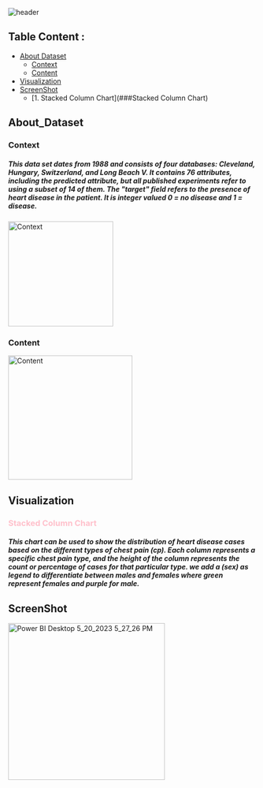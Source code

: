 
 ![header](https://capsule-render.vercel.app/api?type=waving&color=auto&height=300&section=header&text=Heart%20Disease&descAlignY=51&descAlign=62)

 ## Table Content :
   - [About Dataset](##About_Dataset)
      - [Context](###Context)
      - [Content](###Content)
   - [Visualization](##Visualization)
   - [ScreenShot](##ScreenShot)
      - [1. Stacked Column Chart](###Stacked Column Chart)


## About_Dataset
### Context
##### This data set dates from 1988 and consists of four databases: Cleveland, Hungary, Switzerland, and Long Beach V. It contains 76 attributes, including the predicted attribute, but all published experiments refer to using a subset of 14 of them. The "target" field refers to the presence of heart disease in the patient. It is integer valued 0 = no disease and 1 = disease.

<img width="213" alt="Context" src="https://github.com/FatimaALzahrani/Data-Visualization-Project/assets/107775566/d1d2346c-e9da-48e6-9df4-6f6321d3e63c">


### Content
<img width="252" alt="Content" src="https://github.com/FatimaALzahrani/Data-Visualization-Project/assets/107775566/1c5cd98e-b367-4a10-967a-6a81910817c3">

## Visualization
 ### <span style="color:pink;">Stacked Column Chart</span>
##### This chart can be used to show the distribution of heart disease cases based on the different types of chest pain (cp). Each column represents a specific chest pain type, and the height of the column represents the count or percentage of cases for that particular type. we add a (sex) as legend to differentiate between males and females where  green represent females and purple for male.

## ScreenShot
<img width="318" alt="Power BI Desktop 5_20_2023 5_27_26 PM" src="https://github.com/FatimaALzahrani/Data-Visualization-Project/assets/107775566/8bc7e590-1bde-48fb-aee5-215c8a6c0001">
